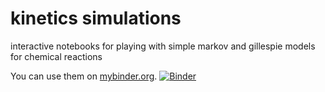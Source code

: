 # kinetics simulations
interactive notebooks for playing with simple markov and gillespie models for chemical reactions

You can use them on [mybinder.org](https://mybinder.org/v2/gh/harmsm/markov-kinetics-notebooks.git/master?filepath=reaction-kinetics.ipynb).
[![Binder](https://mybinder.org/badge.svg)](https://mybinder.org/v2/gh/harmsm/markov-kinetics-notebooks.git/master?filepath=reaction-kinetics.ipynb)
